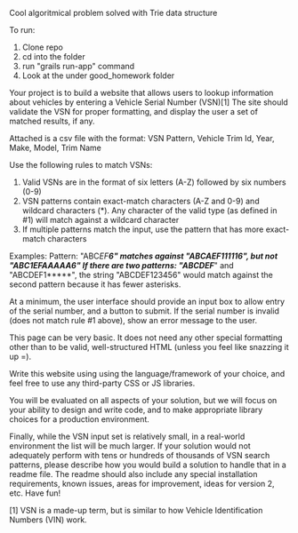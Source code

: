 
Cool algoritmical problem solved with Trie data structure

To run: 
1. Clone repo
2. cd into the folder
3. run "grails run-app" command
4. Look at the under good_homework folder



Your project is to build a website that allows users to lookup information about vehicles by entering a Vehicle Serial Number (VSN)[1] The site should validate the VSN for proper formatting, and display the user a set of matched results, if any.

Attached is a csv file with the format: 
VSN Pattern, Vehicle Trim Id, Year, Make, Model, Trim Name

Use the following rules to match VSNs:
1) Valid VSNs are in the format of six letters (A-Z) followed by six numbers (0-9)
2) VSN patterns contain exact-match characters (A-Z and 0-9) and wildcard characters (*). Any character of the valid type (as defined in #1) will match against a wildcard character
3) If multiple patterns match the input, use the pattern that has more exact-match characters

Examples:
Pattern: "ABC*EF*****6" matches against "ABCAEF111116", but not "ABC1EFAAAAA6"
If there are two patterns: "ABCDEF******" and "ABCDEF1*****", the string "ABCDEF123456" would match against the second pattern because it has fewer asterisks.

At a minimum, the user interface should provide an input box to allow entry of the serial number, and a button to submit. If the serial number is invalid (does not match rule #1 above), show an error message to the user.

This page can be very basic. It does not need any other special formatting other than to be valid, well-structured HTML (unless you feel like snazzing it up =).

Write this website using using the language/framework of your choice, and feel free to use any third-party CSS or JS libraries.

You will be evaluated on all aspects of your solution, but we will focus on your ability to design and write code, and to make appropriate library choices for a production environment. 

Finally, while the VSN input set is relatively small, in a real-world environment the list will be much larger. If your solution would not adequately perform with tens or hundreds of thousands of VSN search patterns, please describe how you would build a solution to handle that in a readme file. The readme should also include any special installation requirements, known issues, areas for improvement, ideas for version 2, etc.
 Have fun!


[1] VSN is a made-up term, but is similar to how Vehicle Identification Numbers (VIN) work.
